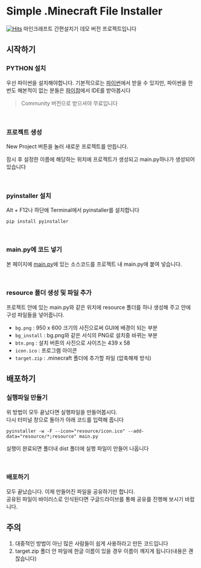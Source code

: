 # Simple .Minecraft File Installer 
[![Hits](https://hits.seeyoufarm.com/api/count/incr/badge.svg?url=https%3A%2F%2Fgithub.com%2Fdlams%2Fsimple_installer%2F&count_bg=%2379C83D&title_bg=%23555555&icon=github.svg&icon_color=%23E7E7E7&title=github&edge_flat=false)](https://hits.seeyoufarm.com) 마인크래프트 간편설치기 데모 버전 프로젝트입니다 

## 시작하기

### PYTHON 설치
  우선 파이썬을 설치해야합니다.
  기본적으로는 [파이썬](https://www.python.org/)에서 받을 수 있지만, 
파이썬을 한번도 해본적이 없는 분들은 [파이참](https://www.jetbrains.com/ko-kr/pycharm/download/)에서 IDE를 받아봅시다
 > Community 버전으로 받으셔야 무료입니다

<br>

### 프로젝트 생성
New Project 버튼을 눌러 새로운 프로젝트를 만듭니다.

잠시 후 설정한 이름에 해당하는 위치에 프로젝트가 생성되고 main.py하나가 생성되어 있습니다    

<br>

### pyinstaller 설치
Alt + F12나 하단에 Terminal에서 pyinstaller를 설치합니다
```
pip install pyinstaller
```

<br>

### main.py에 코드 넣기
본 페이지에 [main.py](https://github.com/dlams/simple_installer/blob/main/main.py)에 있는 소스코드를 프로젝트 내 main.py에 붙여 넣습니다.

<br>

### resource 폴더 생성 및 파일 추가
프로젝트 안에 있는 main.py와 같은 위치에 resource 폴더를 하나 생성해 주고 안에 구성 파일들을 넣어줍니다.
 - `bg.png` : 950 x 600 크기의 사진으로써 GUI에 배경이 되는 부분  
 - `bg_install` : bg.png와 같은 서식의 PNG로 설치중 바뀌는 부분  
 - `btn.png` : 설치 버튼의 사진으로 사이즈는 439 x 58  
 - `icon.ico` : 프로그램 아이콘  
 - `target.zip` : .minecraft 폴더에 추가할 파일 (압축해제 방식)  

## 배포하기
### 실행파일 만들기
위 방법이 모두 끝났다면 실행파일을 만들어봅시다.  
다시 터미널 창으로 돌아가 아래 코드를 입력해 줍니다
```
pyinstaller -w -F --icon="resource/icon.ico" --add-data="resource/*;resource" main.py
```
실행이 완료되면 폴더내 dist 폴더에 실행 파일이 만들어 나옵니다

<br>

### 배포하기
모두 끝났습니다. 이제 만들어진 파일을 공유하기만 합니다.  
공유된 파일이 바이러스로 인식된다면 구글드라이브를 통해 공유를 진행해 보시기 바랍니다.


## 주의
1. 대중적인 방법이 아닌 많은 사람들이 쉽게 사용하라고 만든 코드입니다  
2. target.zip 폴더 안 파일에 한글 이름이 있을 경우 이름이 깨지게 됩니다(내용은 괜찮습니다)
